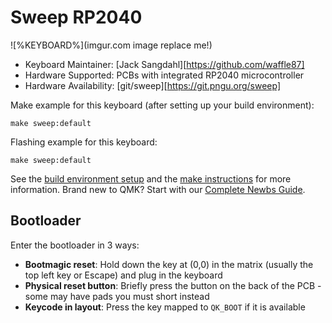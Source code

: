 # Sweep RP2040

![%KEYBOARD%](imgur.com image replace me!)

* Keyboard Maintainer: [Jack Sangdahl][https://github.com/waffle87]
* Hardware Supported: PCBs with integrated RP2040 microcontroller
* Hardware Availability: [git/sweep][https://git.pngu.org/sweep]

Make example for this keyboard (after setting up your build environment):

    make sweep:default

Flashing example for this keyboard:

    make sweep:default

See the [build environment setup](https://docs.qmk.fm/#/getting_started_build_tools) and the [make instructions](https://docs.qmk.fm/#/getting_started_make_guide) for more information. Brand new to QMK? Start with our [Complete Newbs Guide](https://docs.qmk.fm/#/newbs).

## Bootloader

Enter the bootloader in 3 ways:

* **Bootmagic reset**: Hold down the key at (0,0) in the matrix (usually the top left key or Escape) and plug in the keyboard
* **Physical reset button**: Briefly press the button on the back of the PCB - some may have pads you must short instead
* **Keycode in layout**: Press the key mapped to `QK_BOOT` if it is available
